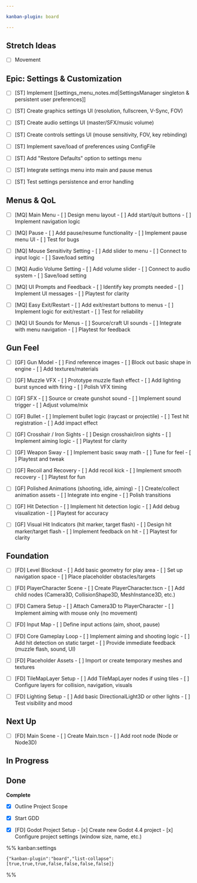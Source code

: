 ```yaml
---

kanban-plugin: board

---
```


## Stretch Ideas

- [ ] Movement


## Epic: Settings & Customization

- [ ] [ST] Implement [[settings_menu_notes.md|SettingsManager singleton & persistent user preferences]]
- [ ] [ST] Create graphics settings UI (resolution, fullscreen, V-Sync, FOV)
- [ ] [ST] Create audio settings UI (master/SFX/music volume)
- [ ] [ST] Create controls settings UI (mouse sensitivity, FOV, key rebinding)
- [ ] [ST] Implement save/load of preferences using ConfigFile
- [ ] [ST] Add "Restore Defaults" option to settings menu
- [ ] [ST] Integrate settings menu into main and pause menus
- [ ] [ST] Test settings persistence and error handling


## Menus & QoL

- [ ] [MQ] Main Menu
	  - [ ] Design menu layout
	  - [ ] Add start/quit buttons
	  - [ ] Implement navigation logic
- [ ] [MQ] Pause
	  - [ ] Add pause/resume functionality
	  - [ ] Implement pause menu UI
	  - [ ] Test for bugs
- [ ] [MQ] Mouse Sensitivity Setting
	  - [ ] Add slider to menu
	  - [ ] Connect to input logic
	  - [ ] Save/load setting
- [ ] [MQ] Audio Volume Setting
	  - [ ] Add volume slider
	  - [ ] Connect to audio system
	  - [ ] Save/load setting
- [ ] [MQ] UI Prompts and Feedback
	  - [ ] Identify key prompts needed
	  - [ ] Implement UI messages
	  - [ ] Playtest for clarity
- [ ] [MQ] Easy Exit/Restart
	  - [ ] Add exit/restart buttons to menus
	  - [ ] Implement logic for exit/restart
	  - [ ] Test for reliability
- [ ] [MQ] UI Sounds for Menus
	  - [ ] Source/craft UI sounds
	  - [ ] Integrate with menu navigation
	  - [ ] Playtest for feedback


## Gun Feel

- [ ] [GF] Gun Model
	  - [ ] Find reference images
	  - [ ] Block out basic shape in engine
	  - [ ] Add textures/materials
- [ ] [GF] Muzzle VFX
	  - [ ] Prototype muzzle flash effect
	  - [ ] Add lighting burst synced with firing
	  - [ ] Polish VFX timing
- [ ] [GF] SFX
	  - [ ] Source or create gunshot sound
	  - [ ] Implement sound trigger
	  - [ ] Adjust volume/mix
- [ ] [GF] Bullet
	  - [ ] Implement bullet logic (raycast or projectile)
	  - [ ] Test hit registration
	  - [ ] Add impact effect
- [ ] [GF] Crosshair / Iron Sights
	  - [ ] Design crosshair/iron sights
	  - [ ] Implement aiming logic
	  - [ ] Playtest for clarity
- [ ] [GF] Weapon Sway
	  - [ ] Implement basic sway math
	  - [ ] Tune for feel
	  - [ ] Playtest and tweak
- [ ] [GF] Recoil and Recovery
	  - [ ] Add recoil kick
	  - [ ] Implement smooth recovery
	  - [ ] Playtest for fun
- [ ] [GF] Polished Animations (shooting, idle, aiming)
	  - [ ] Create/collect animation assets
	  - [ ] Integrate into engine
	  - [ ] Polish transitions
- [ ] [GF] Hit Detection
	  - [ ] Implement hit detection logic
	  - [ ] Add debug visualization
	  - [ ] Playtest for accuracy
- [ ] [GF] Visual Hit Indicators (hit marker, target flash)
	  - [ ] Design hit marker/target flash
	  - [ ] Implement feedback on hit
	  - [ ] Playtest for clarity


## Foundation

- [ ] [FD] Level Blockout
	  - [ ] Add basic geometry for play area
	  - [ ] Set up navigation space
	  - [ ] Place placeholder obstacles/targets
- [ ] [FD] PlayerCharacter Scene
	  - [ ] Create PlayerCharacter.tscn
	  - [ ] Add child nodes (Camera3D, CollisionShape3D, MeshInstance3D, etc.)
- [ ] [FD] Camera Setup
	  - [ ] Attach Camera3D to PlayerCharacter
	  - [ ] Implement aiming with mouse only (no movement)
- [ ] [FD] Input Map
	  - [ ] Define input actions (aim, shoot, pause)
- [ ] [FD] Core Gameplay Loop
	  - [ ] Implement aiming and shooting logic
	  - [ ] Add hit detection on static target
	  - [ ] Provide immediate feedback (muzzle flash, sound, UI)
- [ ] [FD] Placeholder Assets
	  - [ ] Import or create temporary meshes and textures
- [ ] [FD] TileMapLayer Setup
	  - [ ] Add TileMapLayer nodes if using tiles
	  - [ ] Configure layers for collision, navigation, visuals
- [ ] [FD] Lighting Setup
	  - [ ] Add basic DirectionalLight3D or other lights
	  - [ ] Test visibility and mood


## Next Up

- [ ] [FD] Main Scene
	  - [ ] Create Main.tscn
	  - [ ] Add root node (Node or Node3D)


## In Progress



## Done

**Complete**
- [x] Outline Project Scope
- [x] Start GDD
- [x] [FD] Godot Project Setup
	  - [x] Create new Godot 4.4 project
	  - [x] Configure project settings (window size, name, etc.)




%% kanban:settings
```
{"kanban-plugin":"board","list-collapse":[true,true,true,false,false,false,false]}
```
%%